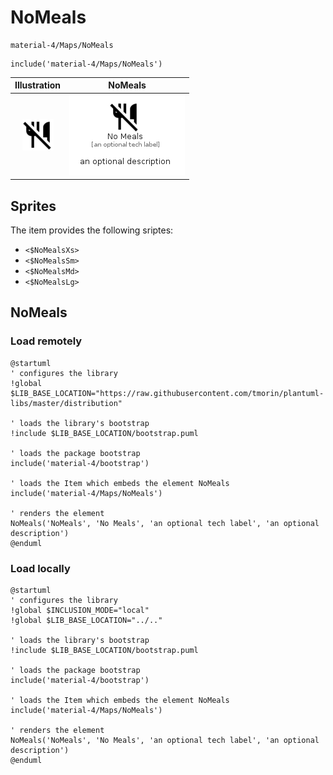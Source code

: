 # NoMeals


```text
material-4/Maps/NoMeals
```

```text
include('material-4/Maps/NoMeals')
```



| Illustration | NoMeals |
| :---: | :---: |
| ![illustration for Illustration](../../material-4/Maps/NoMeals.png) | ![illustration for NoMeals](../../material-4/Maps/NoMeals.Local.png) |



## Sprites
The item provides the following sriptes:

- `<$NoMealsXs>`
- `<$NoMealsSm>`
- `<$NoMealsMd>`
- `<$NoMealsLg>`





## NoMeals

### Load remotely
```plantuml
@startuml
' configures the library
!global $LIB_BASE_LOCATION="https://raw.githubusercontent.com/tmorin/plantuml-libs/master/distribution"

' loads the library's bootstrap
!include $LIB_BASE_LOCATION/bootstrap.puml

' loads the package bootstrap
include('material-4/bootstrap')

' loads the Item which embeds the element NoMeals
include('material-4/Maps/NoMeals')

' renders the element
NoMeals('NoMeals', 'No Meals', 'an optional tech label', 'an optional description')
@enduml
```

### Load locally
```plantuml
@startuml
' configures the library
!global $INCLUSION_MODE="local"
!global $LIB_BASE_LOCATION="../.."

' loads the library's bootstrap
!include $LIB_BASE_LOCATION/bootstrap.puml

' loads the package bootstrap
include('material-4/bootstrap')

' loads the Item which embeds the element NoMeals
include('material-4/Maps/NoMeals')

' renders the element
NoMeals('NoMeals', 'No Meals', 'an optional tech label', 'an optional description')
@enduml
```

